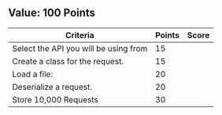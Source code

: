 ## Value: 100 Points 
| Criteria | Points | Score | 
|----------|--------|-------| 
| Select the API you will be using from | 15 |  | 
| Create a class for the request. | 15 |  | 
| Load a file: | 20 |  | 
| Deserialize a request. | 20 |  | 
| Store 10,000 Requests | 30 |  | 
